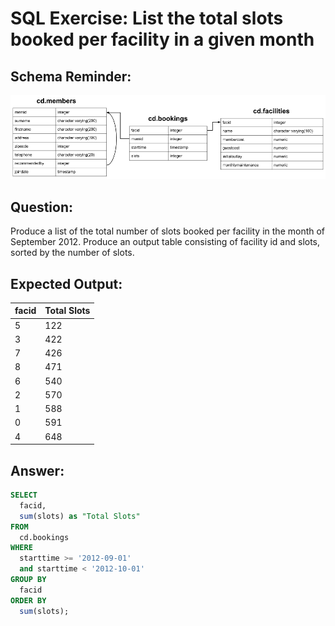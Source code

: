# SQL Exercise: List the total slots booked per facility in a given month

## Schema Reminder:

![Schema Diagram](../__resources/image.png)

## Question:

Produce a list of the total number of slots booked per facility in the month of September 2012. Produce an output table consisting of facility id and slots, sorted by the number of slots.

## Expected Output:

| facid | Total Slots |
| ----- | ----------- |
| 5     | 122         |
| 3     | 422         |
| 7     | 426         |
| 8     | 471         |
| 6     | 540         |
| 2     | 570         |
| 1     | 588         |
| 0     | 591         |
| 4     | 648         |


## Answer:

```sql
SELECT
  facid,
  sum(slots) as "Total Slots"
FROM
  cd.bookings
WHERE
  starttime >= '2012-09-01'
  and starttime < '2012-10-01'
GROUP BY
  facid
ORDER BY
  sum(slots);
```
